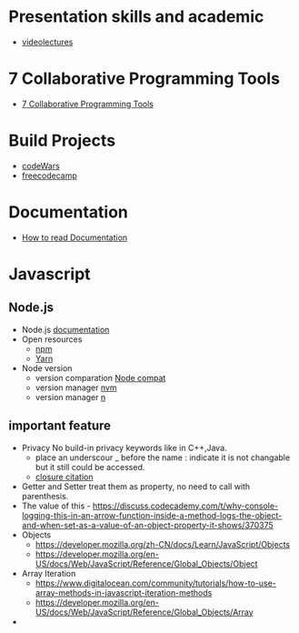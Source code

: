 # Presentation skills and academic 
  - [videolectures](http://videolectures.net/)
# 7 Collaborative Programming Tools
 - [7 Collaborative Programming Tools](https://www.sitepoint.com/collaborative-coding-tools-for-remote-pair-programming/)
# Build Projects 
  - [codeWars](https://www.codewars.com/)
  - [freecodecamp](https://www.freecodecamp.org/ )
# Documentation 
  - [How to read Documentation](https://discuss.codecademy.com/t/how-do-i-read-documentation-effectively/367242) 
# Javascript

## Node.js 
  - Node.js [documentation](https://nodejs.org/dist/latest/docs/api/documentation.html)
  - Open resources 
    - [npm](https://www.npmjs.com/) 
    - [Yarn](https://classic.yarnpkg.com/en/)
  - Node version
    - version comparation [Node compat](https://node.green/)
    - version manager [nvm](https://github.com/nvm-sh/nvm) 
    - version manager [n](https://github.com/nvm-sh/nvm)

## important feature 
  - Privacy 
    No build-in privacy keywords like in C++,Java.
    - place an underscour _ before the name : indicate it is not changable but it still could be accessed.
    - [closure citation](https://discuss.codecademy.com/t/are-there-other-ways-to-bring-privacy-to-our-objects/368646)
  - Getter and Setter
    treat them as property, no need to call with parenthesis.
  -  The value of this 
    - https://discuss.codecademy.com/t/why-console-logging-this-in-an-arrow-function-inside-a-method-logs-the-object-and-when-set-as-a-value-of-an-object-property-it-shows/370375
  - Objects 
    - https://developer.mozilla.org/zh-CN/docs/Learn/JavaScript/Objects 
    - https://developer.mozilla.org/en-US/docs/Web/JavaScript/Reference/Global_Objects/Object
  - Array Iteration 
    - https://www.digitalocean.com/community/tutorials/how-to-use-array-methods-in-javascript-iteration-methods
    - https://developer.mozilla.org/en-US/docs/Web/JavaScript/Reference/Global_Objects/Array
  - 
